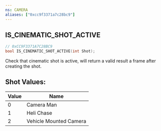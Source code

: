 ```yaml
---
ns: CAMERA
aliases: ["0xcc9f3371a7c28bc9"]
---
```

## IS_CINEMATIC_SHOT_ACTIVE

```c
// 0xCC9F3371A7C28BC9
bool IS_CINEMATIC_SHOT_ACTIVE(int Shot);
```

Check that cinematic shot is active, will return a valid result a frame after creating the shot.

## Shot Values:
| Value | Name |
| --- | --- |
| 0 | Camera Man |
| 1 | Heli Chase |
| 2 | Vehicle Mounted Camera |

